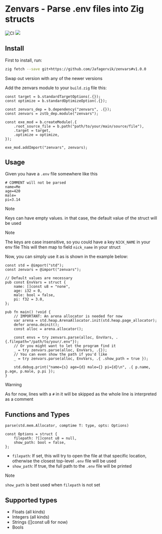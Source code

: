 # Zenvars - Parse .env files into Zig structs

![CI](https://github.com/Jafagervik/zenvars/actions/workflows/ci.yml/badge.svg)
![](https://img.shields.io/badge/language-zig-%23ec915c)

## Install

First to install, run:
```sh 
zig fetch --save git+https://github.com/Jafagervik/zenvars#v1.0.0
```
Swap out version with any of the newer versions

Add the zenvars module to your `build.zig` file this:

```zig 
const target = b.standardTargetOptions(.{});
const optimize = b.standardOptimizeOption(.{});

const zenvars_dep = b.dependency("zenvars", .{});
const zenvars = zstb_dep.module("zenvars");

const exe_mod = b.createModule(.{
    .root_source_file = b.path("path/to/your/main/source/file"),
    .target = target,
    .optimize = optimize,
});

exe_mod.addImport("zenvars", zenvars);
```

## Usage

Given you have a `.env` file somewhere like this
```dosini
# COMMENT will not be parsed
name=Me
age=420
male=
pi=3.14
```

> [!NOTE]
> Keys can have empty values. in that case, the default value of the struct will be used

> [!NOTE]
> The keys are case insensitive, so you could have a key `NICK_NAME` in your env file
> This will then map to field `nick_name` in your struct


Now, you can simply use it as is shown in the example below:

```zig 
const std = @import("std");
const zenvars = @import("zenvars");

// Default values are necessary
pub const EnvVars = struct {
    name: []const u8 = "none", 
    age: i32 = 0,
    male: bool = false,
    pi: f32 = 3.0,
};

pub fn main() !void {
    // IMPORTANT: An arena allocator is needed for now
    var arena = std.heap.ArenaAllocator.init(std.heap.page_allocator);
    defer arena.deinit();
    const alloc = arena.allocator();

    const envs = try zenvars.parse(alloc, EnvVars, .{.filepath="/path/to/your/.env"});
    // Or you might want to let the program find it 
    _ = try zenvars.parse(alloc, EnvVars, .{});
    // You can even show the path if you'd like
    _ = try zenvars.parse(alloc, EnvVars, .{ .show_path = true });

    std.debug.print("name={s} age={d} male={} pi={d}\n", .{ p.name, p.age, p.male, p.pi });
}
```

> [!WARNING]
> As for now, lines with a `#` in it will be skipped as the whole line is interpreted as a comment

## Functions and Types

`parse(std.mem.Allocator, comptime T: type, opts: Options)` 

```zig
const Options = struct {
    filepath: ?[]const u8 = null,
    show_path: bool = false,
};
```

- `filepath`: If set, this will try to open the file at that specific location, otherwise
the closest top-level `.env` file will be used
- `show_path`: If true, the full path to the `.env` file will be printed

> [!NOTE]
> `show_path` is best used when `filepath` is not set


## Supported types

* Floats (all kinds)
* Integers (all kinds)
* Strings ([]const u8 for now)
* Bools
